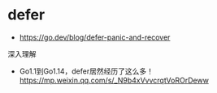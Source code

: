 # defer
- https://go.dev/blog/defer-panic-and-recover

深入理解
- Go1.1到Go1.14，defer居然经历了这么多！https://mp.weixin.qq.com/s/_N9b4xVvvcrqtVoROrDeww

